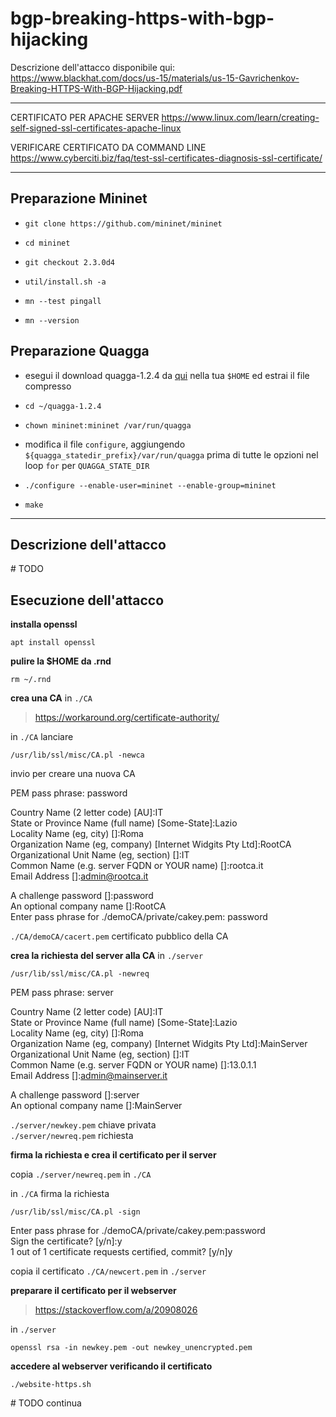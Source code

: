 # bgp-breaking-https-with-bgp-hijacking

Descrizione dell'attacco disponibile qui: https://www.blackhat.com/docs/us-15/materials/us-15-Gavrichenkov-Breaking-HTTPS-With-BGP-Hijacking.pdf

---

CERTIFICATO PER APACHE SERVER https://www.linux.com/learn/creating-self-signed-ssl-certificates-apache-linux

VERIFICARE CERTIFICATO DA COMMAND LINE https://www.cyberciti.biz/faq/test-ssl-certificates-diagnosis-ssl-certificate/

---

## Preparazione Mininet

- `git clone https://github.com/mininet/mininet`

- `cd mininet`

- `git checkout 2.3.0d4`

- `util/install.sh -a`

- `mn --test pingall`

- `mn --version`

## Preparazione Quagga

- esegui il download quagga-1.2.4 da [qui](http://download.savannah.gnu.org/releases/quagga/) nella tua `$HOME` ed estrai il file compresso

- `cd ~/quagga-1.2.4`

- `chown mininet:mininet /var/run/quagga`

- modifica il file `configure`, aggiungendo `${quagga_statedir_prefix}/var/run/quagga` prima di tutte le opzioni nel loop `for` per `QUAGGA_STATE_DIR`

- `./configure --enable-user=mininet --enable-group=mininet`

- `make`

---

## Descrizione dell'attacco

\# TODO

## Esecuzione dell'attacco

**installa openssl**

`apt install openssl`

**pulire la $HOME da .rnd**

`rm ~/.rnd`

**crea una CA** in `./CA`

> https://workaround.org/certificate-authority/

in `./CA` lanciare

`/usr/lib/ssl/misc/CA.pl -newca`

invio per creare una nuova CA

PEM pass phrase: password

Country Name (2 letter code) [AU]:IT  
State or Province Name (full name) [Some-State]:Lazio   
Locality Name (eg, city) []:Roma  
Organization Name (eg, company) [Internet Widgits Pty Ltd]:RootCA  
Organizational Unit Name (eg, section) []:IT  
Common Name (e.g. server FQDN or YOUR name) []:rootca.it  
Email Address []:admin@rootca.it

A challenge password []:password  
An optional company name []:RootCA  
Enter pass phrase for ./demoCA/private/cakey.pem: password

`./CA/demoCA/cacert.pem` certificato pubblico della CA

**crea la richiesta del server alla CA** in `./server`

`/usr/lib/ssl/misc/CA.pl -newreq`

PEM pass phrase: server

Country Name (2 letter code) [AU]:IT  
State or Province Name (full name) [Some-State]:Lazio  
Locality Name (eg, city) []:Roma  
Organization Name (eg, company) [Internet Widgits Pty Ltd]:MainServer  
Organizational Unit Name (eg, section) []:IT  
Common Name (e.g. server FQDN or YOUR name) []:13.0.1.1  
Email Address []:admin@mainserver.it

A challenge password []:server  
An optional company name []:MainServer

`./server/newkey.pem` chiave privata  
`./server/newreq.pem` richiesta

**firma la richiesta e crea il certificato per il server**

copia `./server/newreq.pem` in `./CA`

in `./CA` firma la richiesta

`/usr/lib/ssl/misc/CA.pl -sign`

Enter pass phrase for ./demoCA/private/cakey.pem:password  
Sign the certificate? [y/n]:y  
1 out of 1 certificate requests certified, commit? [y/n]y

copia il certificato `./CA/newcert.pem` in `./server`

**preparare il certificato per il webserver**

> https://stackoverflow.com/a/20908026

in `./server`

`openssl rsa -in newkey.pem -out newkey_unencrypted.pem`

**accedere al webserver verificando il certificato**

`./website-https.sh`

\# TODO continua

<!--

Per provare la simulazione, seguiamo i seguenti passi.

**1. Avviamo l'ambiente di simulazione.**

Avviamo le istanze dei router, degli AS e degli host eseguendo il comando.

`$ python bgp.py`

L'output sarà simile al seguente.

```
*** Creating network
*** Adding controller
*** Adding hosts:
h1-1 h1-2 h1-3 h2-1 h2-2 h2-3 h3-1 h3-2 h3-3 h4-1 h4-2 h4-3 
*** Adding switches:
R1 R2 R3 R4 
*** Adding links:
(R1, R2) (R1, R4) (R1, h1-1) (R1, h1-2) (R1, h1-3) (R2, R3) (R2, h2-1) (R2, h2-2) (R2, h2-3) (R3, h3-1) (R3, h3-2) (R3, h3-3) (R4, h4-1) (R4, h4-2) (R4, h4-3) 
*** Configuring hosts
h1-1 h1-2 h1-3 h2-1 h2-2 h2-3 h3-1 h3-2 h3-3 h4-1 h4-2 h4-3 
*** Starting controller
*** Starting 4 switches
R1 R2 R3 R4 
Waiting 3 seconds for sysctl changes to take effect...
Starting zebra and bgpd on R1
Starting zebra and bgpd on R2
Starting zebra and bgpd on R3
Starting web servers
*** Starting CLI:
mininet> 
```

**2. Accediamo al deamon di routing.**

In un altro terminale avviamo una sessione con il deamon di routing dell'AS1. La password per accedere come utente è `en`. 

`$ ./connect.sh`

L'output sarà simile al seguente.

```
Connecting to R1 shell
Trying ::1...
Connected to localhost.
Escape character is '^]'.

Hello, this is Quagga (version 0.99.22.4).
Copyright 1996-2005 Kunihiro Ishiguro, et al.


User Access Verification

Password: 
```

Per accedere alla shell di amministratore lanciamo il comando `en`; la password di accesso è `en`.

```
bgpd-R1> en
Password: 
bgpd-R1# 
```

**3. Controlliamo la routing table.**

Verifichiamo le entry di routing nell'AS1. Lanciamo il comando:

`bgpd-R1# sh ip bgp`

L'output sarà simile al seguente.

```
BGP table version is 0, local router ID is 9.0.0.1
Status codes: s suppressed, d damped, h history, * valid, > best, i - internal,
              r RIB-failure, S Stale, R Removed
Origin codes: i - IGP, e - EGP, ? - incomplete

   Network          Next Hop            Metric LocPrf Weight Path
*> 11.0.0.0         0.0.0.0                  0         32768 i
*> 12.0.0.0         9.0.0.2                  0             0 2 i
*> 13.0.0.0         9.0.0.2                                0 2 3 i

Total number of prefixes 3
```

Vediamo che l'AS1 raggiunge la rete 13.0.0.0/8 tramite il path "2 3", cioè attraversando AS2 e poi AS3.

**4. Visitiamo il web server.**

In un'altra finestra, visitiamo il server che mininet ha avviato nell'AS3 e verifichiamo che lo si possa raggiungere dall'host h1-1 connesso all'AS1. In questa fase lo script esegue il comando `curl -s 13.0.0.1` dall'host h1-1 in un ciclo. Lanciamo lo script.

`$ ./website.sh`

L'output sarà simile al seguente.

```
Fri May 18 02:30:35 PDT 2018 -- <h1>Default web server</h1>
Fri May 18 02:30:36 PDT 2018 -- <h1>Default web server</h1>
Fri May 18 02:30:37 PDT 2018 -- <h1>Default web server</h1>
...
```

**5. Lanciamo l'attacco.**

In un'altra finestra, avviamo l'AS attaccante. Esso si connetterà all'AS1 e diffonderà una rotta per 13.0.0.0/8 usando un path più corto. Quindi, l'AS1 sceglierà questo path. Lanciamo lo script:

`$ ./start_rogue.sh`

L'output sarà simile al seguente.

```
Killing any existing rogue AS
Starting rogue AS
```

Dopo un po' di tempo, a causa della convergenza del BGP, dovremmo vedere che l'output dello script `website.sh` cambia in questo modo.

```
...
Fri May 18 02:36:45 PDT 2018 -- <h1>Default web server</h1>
Fri May 18 02:36:46 PDT 2018 -- <h1>Default web server</h1>
Fri May 18 02:36:47 PDT 2018 -- <h1>Default web server</h1>
Fri May 18 02:36:48 PDT 2018 -- <h1>*** Attacker web server ***</h1>
Fri May 18 02:36:49 PDT 2018 -- <h1>*** Attacker web server ***</h1>
Fri May 18 02:36:50 PDT 2018 -- <h1>*** Attacker web server ***</h1>
...
```

Possiamo ricontrollare la tabella di routing usando la shell dell'AS1.

```
BGP table version is 0, local router ID is 9.0.0.1
Status codes: s suppressed, d damped, h history, * valid, > best, i - internal,
              r RIB-failure, S Stale, R Removed
Origin codes: i - IGP, e - EGP, ? - incomplete

   Network          Next Hop            Metric LocPrf Weight Path
*> 11.0.0.0         0.0.0.0                  0         32768 i
*> 12.0.0.0         9.0.0.2                  0             0 2 i
*> 13.0.0.0         9.0.4.2                  0             0 4 i
*                   9.0.0.2                                0 2 3 i

Total number of prefixes 3
```

Vediamo che il path scelto per raggiungere 13.0.0.0/8 passa per AS4.

**6. Fermiamo l'ambiente di simulazione.**

Fermiamo l'attacco lanciando lo script.

`$ ./stop_rogue.sh`

Fermiamo lo script che richiede la pagina web con Control-C.

Fermiamo il terminale connesso a R1.

`bgpd-R1# exit`

Fermiamo le istanze digitando exit nel terminale di mininet.

`mininet> exit`

-->
